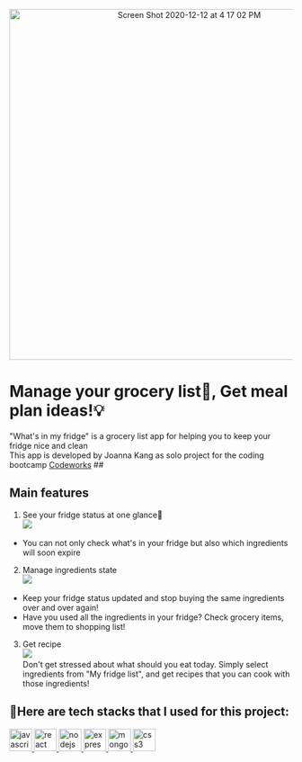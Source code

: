 <p align="center"><img width="624" alt="Screen Shot 2020-12-12 at 4 17 02 PM" src="https://user-images.githubusercontent.com/34419390/101989059-b76b7a80-3c95-11eb-850e-45083e681589.png"></p>
<p align="center"><h1>Manage your grocery list📝, Get meal plan ideas!💡</h1></p>
"What's in my fridge" is a grocery list app for helping you to keep your fridge nice and clean </br>
This app is developed by Joanna Kang as solo project for the coding bootcamp <a href="https://codeworks.me">Codeworks</a>
##

## Main features<br/>
1. See your fridge status at one glance👀<br/>
![](https://media2.giphy.com/media/YfKxwaiSQ2w5DJP6yt/giphy.gif) <br/>
- You can not only check what's in your fridge but also which ingredients will soon expire<br/>
2. Manage ingredients state <br/>
![](https://media4.giphy.com/media/dUTgRiAFDj9h94z79T/giphy.gif) <br/>
- Keep your fridge status updated and stop buying the same ingredients over and over again!<br/>
- Have you used all the ingredients in your fridge? Check grocery items, move them to shopping list!<br/>
3. Get recipe <br/>
![](https://media1.giphy.com/media/uVNuq1LXngu3a5rfFf/giphy.gif) <br/>
Don't get stressed about what should you eat today. Simply select ingredients from "My fridge list", and get recipes that you can cook with those ingredients!

## 🤖Here are tech stacks that I used for this project:
<p align="left"> 
   <a href="https://developer.mozilla.org/en-US/docs/Web/JavaScript" target="_blank"> <img src="https://devicons.github.io/devicon/devicon.git/icons/javascript/javascript-original.svg" alt="javascript" width="40" height="40"/> </a> 
   <a href="https://reactjs.org/" target="_blank"> <img src="https://devicons.github.io/devicon/devicon.git/icons/react/react-original-wordmark.svg" alt="react" width="40" height="40"/> </a> 
   <a href="https://nodejs.org" target="_blank"> <img src="https://devicons.github.io/devicon/devicon.git/icons/nodejs/nodejs-original-wordmark.svg" alt="nodejs" width="40" height="40"/> </a> 
   <a href="https://expressjs.com" target="_blank"> <img src="https://devicons.github.io/devicon/devicon.git/icons/express/express-original-wordmark.svg" alt="express" width="40" height="40"/> </a> 
   <a href="https://www.mongodb.com/" target="_blank"> <img src="https://devicons.github.io/devicon/devicon.git/icons/mongodb/mongodb-original-wordmark.svg" alt="mongodb" width="40" height="40"/> </a> 
   <a href="https://www.w3schools.com/css/" target="_blank"> <img src="https://devicons.github.io/devicon/devicon.git/icons/css3/css3-original-wordmark.svg" alt="css3" width="40" height="40"/> </a> 
</p>
